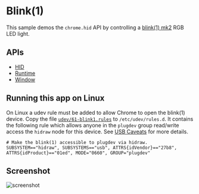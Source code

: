 # Blink(1)

This sample demos the `chrome.hid` API by controlling a [blink(1) mk2](http://blink1mk2.thingm.com/) RGB LED light.

## APIs

* [HID](https://developer.chrome.com/apps/hid)
* [Runtime](https://developer.chrome.com/apps/app_runtime)
* [Window](https://developer.chrome.com/apps/app_window)

## Running this app on Linux

On Linux a udev rule must be added to allow Chrome to open the blink(1) device. Copy the file [`udev/61-blink1.rules`](udev/61-blink1.rules) to `/etc/udev/rules.d`. It contains the following rule which allows anyone in the `plugdev` group read/write access the `hidraw` node for this device. See [USB Caveats](https://developer.chrome.com/apps/app_usb#caveats) for more details.

    # Make the blink(1) accessible to plugdev via hidraw.
    SUBSYSTEM=="hidraw", SUBSYSTEMS=="usb", ATTRS{idVendor}=="27b8", ATTRS{idProduct}=="01ed", MODE="0660", GROUP="plugdev"

## Screenshot
![screenshot](https://raw.github.com/GoogleChrome/chrome-app-samples/master/blink1/assets/screenshot_1280_800.png)
